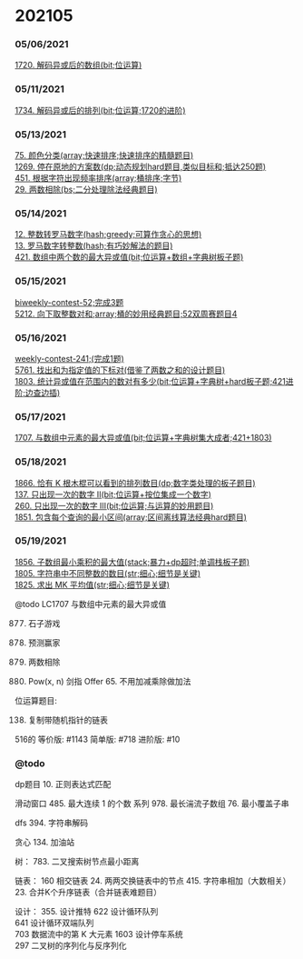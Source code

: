 # 202105

### 05/06/2021
[1720. 解码异或后的数组(bit;位运算)](../../java/org/rongjoker/bit/DecodeXoredArray1720.java)<br>

### 05/11/2021
[1734. 解码异或后的排列(bit;位运算;1720的进阶)](../../java/org/rongjoker/bit/DecodeXoredPermutation1734.java)<br>

### 05/13/2021
[75. 颜色分类(array;快速排序;快速排序的精髓题目)](../../java/org/rongjoker/array/SortColors75.java)<br>
[1269. 停在原地的方案数(dp;动态规划hard题目,类似目标和;抵达250题)](../../java/org/rongjoker/dp/target/NumberOfWaysToStayInTheSamePlaceAfterSomeSteps1267.java)<br>
[451. 根据字符出现频率排序(array;桶排序;字节)](../../java/org/rongjoker/array/SortCharactersByFrequency451.java)<br>
[29. 两数相除(bs;二分处理除法经典题目)](../../java/org/rongjoker/binarysearch/DivideTwoIntegers29.java)<br>

### 05/14/2021
[12. 整数转罗马数字(hash;greedy;可算作贪心的思想)](../../java/org/rongjoker/array/IntegerToRoman12.java)<br>
[13. 罗马数字转整数(hash;有巧妙解法的题目)](../../java/org/rongjoker/array/RomanToInteger13.java)<br>
[421. 数组中两个数的最大异或值(bit;位运算+数组+字典树板子题)](../../java/org/rongjoker/bit/MaximumXorInAnArray421.java)<br>

### 05/15/2021
[biweekly-contest-52;完成3题](../../java/org/rongjoker/contest/biweekly52)<br>
[5212. 向下取整数对和;array;桶的妙用经典题目;52双周赛题目4](../../java/org/rongjoker/contest/biweekly52/Test4.java)<br>


### 05/16/2021
[weekly-contest-241;(完成1题)](../../java/org/rongjoker/contest/week241)<br>
[5761. 找出和为指定值的下标对(借鉴了两数之和的设计题目)](../../java/org/rongjoker/contest/week241/FindSumPairs.java)<br>
[1803. 统计异或值在范围内的数对有多少(bit;位运算+字典树+hard板子题;421进阶;边查边插)](../../java/org/rongjoker/bit/CountPairsWithXorInARange1803.java)<br>


### 05/17/2021
[1707. 与数组中元素的最大异或值(bit;位运算+字典树集大成者;421+1803)](../../java/org/rongjoker/bit/MaximumXorWithAnElementFromArray1707.java)<br>

### 05/18/2021
[1866. 恰有 K 根木棍可以看到的排列数目(dp;数字类处理的板子题目)](../../java/org/rongjoker/dp/target/RearrangeSticks1866.java)<br>
[137. 只出现一次的数字 II(bit;位运算+按位集成一个数字)](../../java/org/rongjoker/bit/SingleNumber137.java)<br>
[260. 只出现一次的数字 III(bit;位运算;与运算的妙用题目)](../../java/org/rongjoker/bit/SingleNumber260.java)<br>
[1851. 包含每个查询的最小区间(array;区间离线算法经典hard题目)](../../java/org/rongjoker/array/MinimumIntervalToIncludeEachQuery1851.java)<br>


### 05/19/2021
[1856. 子数组最小乘积的最大值(stack;暴力+dp超时;单调栈板子题)](../../java/org/rongjoker/stack/MaximumSubarrayMinProduct1856.java)<br>
[1805. 字符串中不同整数的数目(str;细心;细节是关键)](../../java/org/rongjoker/str/NumDifferentIntegers1805.java)<br>
[1825. 求出 MK 平均值(str;细心;细节是关键)](../../java/org/rongjoker/contest/week236/MKAverage.java)<br>




@todo
LC1707 与数组中元素的最大异或值

877. 石子游戏
486. 预测赢家


29. 两数相除
50. Pow(x, n)
    剑指 Offer 65. 不用加减乘除做加法


位运算题目:



138. 复制带随机指针的链表

516的
等价版: #1143
简单版: #718
进阶版: #10



### @todo

dp题目
10. 正则表达式匹配


滑动窗口
485. 最大连续 1 的个数 系列
978. 最长湍流子数组
76. 最小覆盖子串




dfs
394. 字符串解码



贪心
134. 加油站

树：
783. 二叉搜索树节点最小距离

链表：
     160
     相交链表
     24. 两两交换链表中的节点
    415. 字符串相加（大数相关）
    23. 合并K个升序链表（合并链表难题目）

设计：
355. 设计推特
     622
     设计循环队列  
     641
     设计循环双端队列  
     703
     数据流中的第 K 大元素
     1603
     设计停车系统  
     297
     二叉树的序列化与反序列化  










